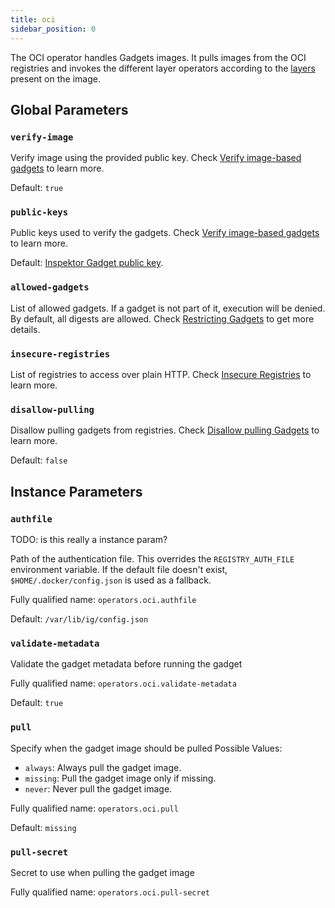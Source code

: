 ```yaml
---
title: oci
sidebar_position: 0
---
```


The OCI operator handles Gadgets images. It pulls images from the OCI registries
and invokes the different layer operators according to the
[layers](../oci.md#image-layers-and-media-types) present on the image.

## Global Parameters

### `verify-image`

Verify image using the provided public key. Check [Verify image-based
gadgets](../../reference/verify-assets.mdx#verify-image-based-gadgets) to learn more.

Default: `true`

### `public-keys`

Public keys used to verify the gadgets. Check [Verify image-based
gadgets](../../reference/verify-assets.mdx#verify-image-based-gadgets) to learn more.

Default: [Inspektor Gadget public
key](https://github.com/inspektor-gadget/inspektor-gadget/blob/main/pkg/resources/inspektor-gadget.pub).

### `allowed-gadgets`

List of allowed gadgets. If a gadget is not part of it, execution will be
denied. By default, all digests are allowed. Check [Restricting
Gadgets](../../reference/restricting-gadgets.mdx) to get more details.

### `insecure-registries`

List of registries to access over plain HTTP. Check [Insecure
Registries](../../reference/insecure-registries.mdx) to learn more.

### `disallow-pulling`

Disallow pulling gadgets from registries. Check [Disallow pulling
Gadgets](../../reference/disallow-pulling.mdx) to learn more.

Default: `false`

## Instance Parameters

### `authfile`

TODO: is this really a instance param?

Path of the authentication file. This overrides the `REGISTRY_AUTH_FILE`
environment variable. If the default file doesn't exist,
`$HOME/.docker/config.json` is used as a fallback.

Fully qualified name: `operators.oci.authfile`

Default: `/var/lib/ig/config.json`

### `validate-metadata`

Validate the gadget metadata before running the gadget

Fully qualified name: `operators.oci.validate-metadata`

Default: `true`

### `pull`

Specify when the gadget image should be pulled
Possible Values:
- `always`: Always pull the gadget image.
- `missing`: Pull the gadget image only if missing.
- `never`: Never pull the gadget image.

Fully qualified name: `operators.oci.pull`

Default: `missing`

### `pull-secret`

Secret to use when pulling the gadget image

Fully qualified name: `operators.oci.pull-secret`

